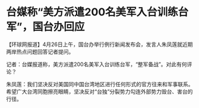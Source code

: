 # 台媒称“美方派遣200名美军入台训练台军”，国台办回应

【环球网报道】4月26日上午，国台办举行例行新闻发布会，发言人朱凤莲就近期两岸热点问题回答记者提问。

记者：台媒报道称，美方派遣200名美军入台训练台军，“整军备战”。对此有何评论？

朱凤莲：我们坚决反对美国同中国台湾地区进行任何形式的官方往来和军事联系。希望广大台湾同胞擦亮眼睛，坚决反对“台独”分裂势力勾连外部势力毁台、害台的行径。

